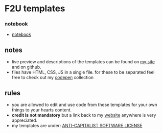 # F2U templates
### notebook
- <a href="notebook/index.html">notebook</a>

## notes
- live preview and descriptions of the templates can be found on <a href="https://doqmeat.com/notebook/F2U/codes" target="_blank">my site</a> and on github.
- files have HTML, CSS, JS in a single file. for these to be separated feel free to check out my <a href="https://codepen.io/collection/zxmvJw" target="_blank">codepen</a> collection

## rules
- you are allowed to edit and use code from these templates for your own things to your hearts content.
- <b>credit is not mandatory</b> but a link back to my <a href="https://doqmeat.com/" target="_blank">website</a> anywhere is very appreciated.
- my templates are under: <a href="https://anticapitalist.software/">ANTI-CAPITALIST SOFTWARE LICENSE</a>
